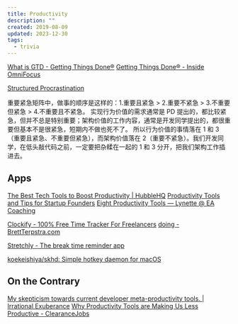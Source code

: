 ```yaml
---
title: Productivity
description: ""
created: 2019-08-09
updated: 2023-12-30
tags:
  - trivia
---
```


[What is GTD - Getting Things Done®](https://gettingthingsdone.com/what-is-gtd/)
[Getting Things Done® - Inside OmniFocus](https://inside.omnifocus.com/gtd)

[Structured Procrastination](http://www.structuredprocrastination.com/)

重要紧急矩阵中，做事的顺序是这样的：1.重要且紧急 > 2.重要不紧急 > 3.不重要但紧急 > 4.不重要且不紧急。
实现行为价值的需求通常是 PD 提出的，都比较紧急，但并不总是特别重要；架构价值的工作内容，通常是开发同学提出的，都很重要但基本不是很紧急，短期内不做也死不了。
所以行为价值的事情落在 1 和 3（重要且紧急、不重要但紧急），而架构价值落在 2（重要不紧急）。我们开发同学，在低头敲代码之前，一定要把杂糅在一起的 1 和 3 分开，把我们架构工作插进去。

## Apps

[The Best Tech Tools to Boost Productivity | HubbleHQ](https://hubblehq.com/blog/best-tech-tools-to-boost-productivity)
[Productivity Tools and Tips for Startup Founders](https://monamiejanine.com/blog/productivity-tools-tips-for-entrepreneurs)
[Eight Productivity Tools — Lynette @ EA Coaching](https://effectivealtruismcoaching.com/blog/2020/5/14/eight-productivity-tools)

[Clockify - 100% Free Time Tracker For Freelancers](https://clockify.me/freelance-time-tracking)
[doing - BrettTerpstra.com](https://brettterpstra.com/projects/doing/)

[Stretchly - The break time reminder app](https://hovancik.net/stretchly/downloads/)

[koekeishiya/skhd: Simple hotkey daemon for macOS](https://github.com/koekeishiya/skhd)

## On the Contrary

[My skepticism towards current developer meta-productivity tools. | Irrational Exuberance](https://lethain.com/developer-meta-productivity-tools/)
[Why Productivity Tools are Making Us Less Productive - ClearanceJobs](https://news.clearancejobs.com/2019/05/22/why-productivity-tools-are-making-us-less-productive/)

